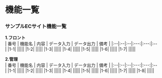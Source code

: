 # 機能一覧
### サンプルECサイト機能一覧
**1.フロント**  
 | 番号 | 機能名 | 内容 | データ入力 | データ出力 | 備考 |
 |:--|:--|:--|:---:|:---:|:--|
 |1-1| |||||
 |1-2| |||||
 |1-3| |||||
 |1-4| |||||
 |1-5| |||||
 |1-6| |||||
 |1-7| |||||
 
 **2.管理**  
 | 番号 | 機能名 | 内容 | データ入力 | データ出力 | 備考 |
 |:--|:--|:--|:---:|:---:|:--|
 |1-1| |||||
 |1-2| |||||
 |1-3| |||||
 |1-4| |||||
 |1-5| |||||
 |1-6| |||||
 |1-7| |||||
 |1-8| |||||



